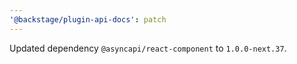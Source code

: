 ```yaml
---
'@backstage/plugin-api-docs': patch
---
```


Updated dependency `@asyncapi/react-component` to `1.0.0-next.37`.
